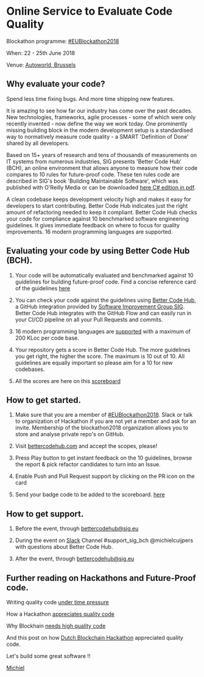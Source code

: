 <h1>Online Service to Evaluate Code Quality</h1>

Blockathon programme: [#EUBlockathon2018](https://euipo.europa.eu/tunnel-web/secure/webdav/guest/document_library/observatory/documents/Blockathon/Blockathon_Programme.pdf)

When: 22 - 25th June 2018

Venue: [Autoworld, Brussels](http://www.autoworld.be/onthaal)


## Why evaluate your code? 

Spend less time fixing bugs. And more time shipping new features.

It is amazing to see how far our industry has come over the past decades. New technologies, frameworks, agile processes - some of which were only recently invented - now define the way we work today. One prominently missing building block in the modern development setup is a standardised way to normatively measure code quality - a SMART 'Definition of Done' shared by all developers.

Based on 15+ years of research and tens of thousands of measurements on IT systems from numerous industries, SIG presents 'Better Code Hub’ (BCH), an online environment that allows anyone to measure how their code compares to 10 rules for future-proof code. These ten rules code are described in SIG's book 'Building Maintainable Software', which was published with O'Reilly Media or can be downloaded [here C# edition in pdf](https://www.sig.eu/wp-content/uploads/2017/02/Building_Maintainable_Software_C_Sharp_SIG.pdf).

A clean codebase keeps development velocity high and makes it easy for developers to start contributing. Better Code Hub indicates just the right amount of refactoring needed to keep it compliant.
Better Code Hub checks your code for compliance against 10 benchmarked software engineering guidelines. It gives immediate feedback on where to focus for quality improvements. 16 modern programming languages are supported.

## Evaluating your code by using Better Code Hub (BCH).

1. Your code will be automatically evaluated and benchmarked against 10 guidelines for building future-proof code. Find a concise reference card of the guidelines [here](https://cdn-images-1.medium.com/max/1200/1*TS-ZTeI7sQS7dy_AlMqSXQ.png)

2. You can check your code against the guidelines using [Better Code Hub](https://bettercodehub.com), a GitHub integration provided by [Software Improvement Group SIG](https://www.sig.eu/better-code-hub/). Better Code Hub integrates with the GitHub Flow and can easily run in your CI/CD pipeline on all your Pull Requests and commits.

3. 16 modern programming languages are [supported](https://bettercodehub.com/docs/configuration-manual) with a maximum of 200 KLoc per code base.

4. Your repository gets a score in Better Code Hub. The more guidelines you get right, the higher the score. The maximum is 10 out of 10. All guidelines are equally important so please aim for a 10 for new codebases.


6. All the scores are here on this [scoreboard](https://beyondbankingdays.github.io/scoreboard)


## How to get started.

1. Make sure that you are a member of [#EUBlockathon2018](https://github.com/blockathon2018). Slack or talk to organization of Hackathon if you are not yet a member and ask for an invite. Membership of the blockathon2018 organization allows you to store and analyse private repo's on GitHub.

2. Visit [bettercodehub.com](https://bettercodehub.com) and accept the scopes, please!

3. Press Play button to get instant feedback on the 10 guidelines, browse the report & pick refactor candidates to turn into an Issue.

4. Enable Push and Pull Request support by clicking on the PR icon on the card

5. Send your badge code to be added to the scoreboard. [here](https://beyondbankingdays.github.io/scoreboard)


## How to get support.

1. Before the event, through bettercodehub@sig.eu

2. During the event on [Slack](https://xxxxx.slack.com/) Channel #support_sig_bch @michielcuijpers with questions about Better Code Hub.

3. After the event, through bettercodehub@sig.eu 


## Further reading on Hackathons and Future-Proof code.

Writing quality code [under time pressure](https://hackernoon.com/writing-quality-code-under-time-pressure-62ebeb5f39c5)

How a Hackathon [appreciates quality code](https://dev.to/jstvssr/how-a-hackathon-appreciates-quality-code)

Why Blockhain [needs high quality code ](https://medium.com/@jstvssr/why-blockchain-needs-future-proof-code-cb09b39175e1#.bqfmcig55)

And this post on how [Dutch Blockchain Hackathon](https://dev.to/jstvssr/how-a-hackathon-appreciates-quality-code) appreciated quality code.



Let's build some great software !!

[Michiel](https://github.com/michielcuijpers)

